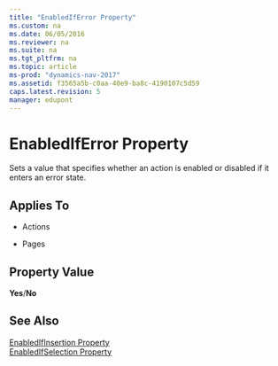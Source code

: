 ```yaml
---
title: "EnabledIfError Property"
ms.custom: na
ms.date: 06/05/2016
ms.reviewer: na
ms.suite: na
ms.tgt_pltfrm: na
ms.topic: article
ms-prod: "dynamics-nav-2017"
ms.assetid: f3565a5b-c0aa-40e9-ba8c-4190107c5d59
caps.latest.revision: 5
manager: edupont
---
```

# EnabledIfError Property
Sets a value that specifies whether an action is enabled or disabled if it enters an error state.  
  
## Applies To  
  
-   Actions  
  
-   Pages  
  
## Property Value  
 **Yes**\/**No**  
  
## See Also  
 [EnabledIfInsertion Property](EnabledIfInsertion-Property.md)   
 [EnabledIfSelection Property](EnabledIfSelection-Property.md)